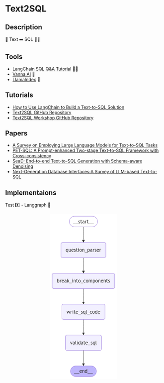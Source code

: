 # Text2SQL

## Description
📔 Text ➡️ SQL 🧑‍💻

## Tools
- [LangChain SQL Q&A Tutorial](https://python.langchain.com/docs/tutorials/sql_qa/) 🦜🔗
- [Vanna.AI](https://vanna.ai/) 🔮
- [LlamaIndex](https://www.llamaindex.ai/) 🦙

## Tutorials
- [How to Use LangChain to Build a Text-to-SQL Solution](https://medium.com/@marvin_thompson/how-to-use-langchain-to-build-a-text-to-sql-solution-54a173f312a5)
- [Text2SQL GitHub Repository](https://github.com/WeitaoLu/Text2SQL)
- [Text2SQL Workshop GitHub Repository](https://github.com/weet-ai/text2sql-workshop)

## Papers
- [A Survey on Employing Large Language Models for Text-to-SQL Tasks](https://arxiv.org/html/2407.15186v2)
- [PET-SQL: A Prompt-enhanced Two-stage Text-to-SQL Framework with Cross-consistency](https://arxiv.org/html/2403.09732v1)
- [SeaD: End-to-end Text-to-SQL Generation with Schema-aware Denoising](https://arxiv.org/pdf/2105.07911)
- [Next-Generation Database Interfaces:A Survey of LLM-based Text-to-SQL](https://arxiv.org/pdf/2406.08426)

## Implementaions

Test 1️⃣ -  Langgraph 🦜

<p align="center">
  <img src="/src/agents/graph.png" alt="Workflow 1"/>
</p>
